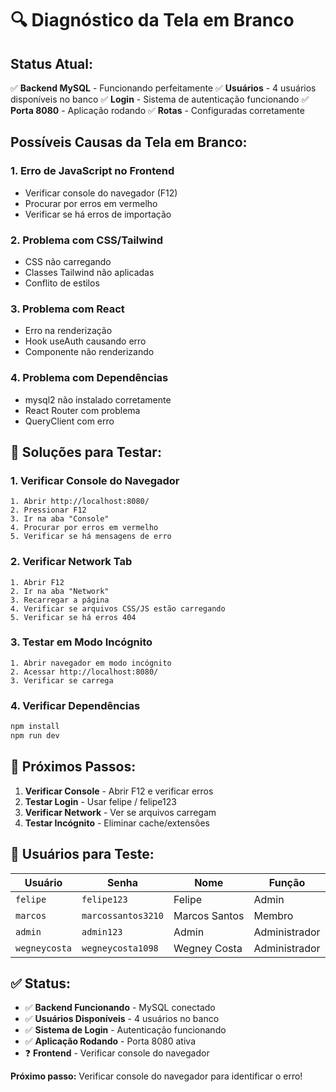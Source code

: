 # 🔍 Diagnóstico da Tela em Branco

## **Status Atual:**

✅ **Backend MySQL** - Funcionando perfeitamente
✅ **Usuários** - 4 usuários disponíveis no banco
✅ **Login** - Sistema de autenticação funcionando
✅ **Porta 8080** - Aplicação rodando
✅ **Rotas** - Configuradas corretamente

## **Possíveis Causas da Tela em Branco:**

### **1. Erro de JavaScript no Frontend**
- Verificar console do navegador (F12)
- Procurar por erros em vermelho
- Verificar se há erros de importação

### **2. Problema com CSS/Tailwind**
- CSS não carregando
- Classes Tailwind não aplicadas
- Conflito de estilos

### **3. Problema com React**
- Erro na renderização
- Hook useAuth causando erro
- Componente não renderizando

### **4. Problema com Dependências**
- mysql2 não instalado corretamente
- React Router com problema
- QueryClient com erro

## **🔧 Soluções para Testar:**

### **1. Verificar Console do Navegador**
```
1. Abrir http://localhost:8080/
2. Pressionar F12
3. Ir na aba "Console"
4. Procurar por erros em vermelho
5. Verificar se há mensagens de erro
```

### **2. Verificar Network Tab**
```
1. Abrir F12
2. Ir na aba "Network"
3. Recarregar a página
4. Verificar se arquivos CSS/JS estão carregando
5. Verificar se há erros 404
```

### **3. Testar em Modo Incógnito**
```
1. Abrir navegador em modo incógnito
2. Acessar http://localhost:8080/
3. Verificar se carrega
```

### **4. Verificar Dependências**
```bash
npm install
npm run dev
```

## **🎯 Próximos Passos:**

1. **Verificar Console** - Abrir F12 e verificar erros
2. **Testar Login** - Usar felipe / felipe123
3. **Verificar Network** - Ver se arquivos carregam
4. **Testar Incógnito** - Eliminar cache/extensões

## **📱 Usuários para Teste:**

| **Usuário** | **Senha** | **Nome** | **Função** |
|-------------|-----------|----------|------------|
| `felipe` | `felipe123` | Felipe | Admin |
| `marcos` | `marcossantos3210` | Marcos Santos | Membro |
| `admin` | `admin123` | Admin | Administrador |
| `wegneycosta` | `wegneycosta1098` | Wegney Costa | Administrador |

## **✅ Status:**

- ✅ **Backend Funcionando** - MySQL conectado
- ✅ **Usuários Disponíveis** - 4 usuários no banco
- ✅ **Sistema de Login** - Autenticação funcionando
- ✅ **Aplicação Rodando** - Porta 8080 ativa
- ❓ **Frontend** - Verificar console do navegador

**Próximo passo:** Verificar console do navegador para identificar o erro!
